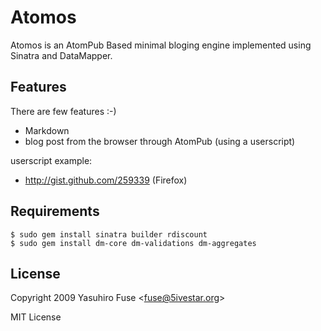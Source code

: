 Atomos
======

Atomos is an AtomPub Based minimal bloging engine implemented using Sinatra and DataMapper.

Features
--------

There are few features :-)

* Markdown
* blog post from the browser through AtomPub (using a userscript)

userscript example:

* http://gist.github.com/259339 (Firefox)

Requirements
------------

	$ sudo gem install sinatra builder rdiscount
	$ sudo gem install dm-core dm-validations dm-aggregates

License
-------

Copyright 2009 Yasuhiro Fuse &lt;fuse@5ivestar.org&gt;

MIT License
